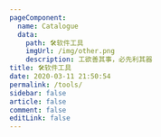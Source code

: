 ```yaml
---
pageComponent: 
  name: Catalogue
  data: 
    path: 🛠软件工具
    imgUrl: /img/other.png
    description: 工欲善其事，必先利其器
title: 🛠软件工具
date: 2020-03-11 21:50:54
permalink: /tools/
sidebar: false
article: false
comment: false
editLink: false
---
```


